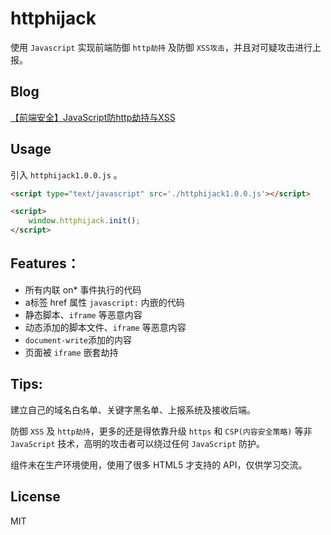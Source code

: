 # httphijack
使用 `Javascript` 实现前端防御 `http劫持` 及防御 `XSS攻击`，并且对可疑攻击进行上报。

## Blog 
[【前端安全】JavaScript防http劫持与XSS](http://www.cnblogs.com/coco1s/p/5777260.html)

## Usage

引入 `httphijack1.0.0.js` 。

```HTML
<script type="text/javascript" src='./httphijack1.0.0.js'></script>

<script>
	window.httphijack.init();
</script>   
```

## Features：

- 所有内联 on* 事件执行的代码
- a标签 href 属性 `javascript:` 内嵌的代码
- 静态脚本、`iframe` 等恶意内容
- 动态添加的脚本文件、`iframe` 等恶意内容
- `document-write`添加的内容
- 页面被 `iframe` 嵌套劫持 
   
## Tips:

建立自己的域名白名单、关键字黑名单、上报系统及接收后端。

防御 `XSS` 及 `http劫持`，更多的还是得依靠升级 `https` 和 `CSP(内容安全策略)` 等非 `JavaScript` 技术，高明的攻击者可以绕过任何 `JavaScript` 防护。

组件未在生产环境使用，使用了很多 HTML5 才支持的 API，仅供学习交流。

## License
MIT
